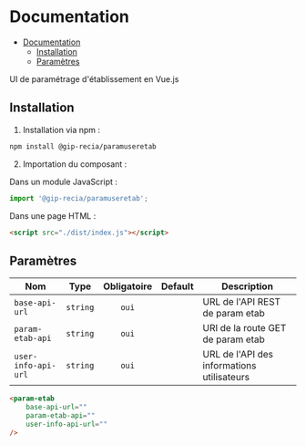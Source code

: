 # Documentation 
- [Documentation](#documentation)
  - [Installation](#installation)
  - [Paramètres](#paramètres)


UI de paramétrage d'établissement en Vue.js


## Installation

1. Installation via npm :

```sh
npm install @gip-recia/paramuseretab
```

2. Importation du composant :

Dans un module JavaScript :

```js
import '@gip-recia/paramuseretab';
```

Dans une page HTML :

```html
<script src="./dist/index.js"></script>
```

## Paramètres
| Nom                                   |   Type   | Obligatoire | Default | Description                                             |
| ------------------------------------- | :------: | :---------: | :-----: | ------------------------------------------------------- |
| `base-api-url`                        | `string` |    `oui`    |         | URL de l'API REST de param etab                         |
| `param-etab-api`                      | `string` |    `oui`    |         | URI de la route GET de param etab                       |
| `user-info-api-url`                   | `string` |    `oui`    |         | URL de l'API des informations utilisateurs              |


``` html
<param-etab
    base-api-url=""
    param-etab-api=""
    user-info-api-url=""
/>
```